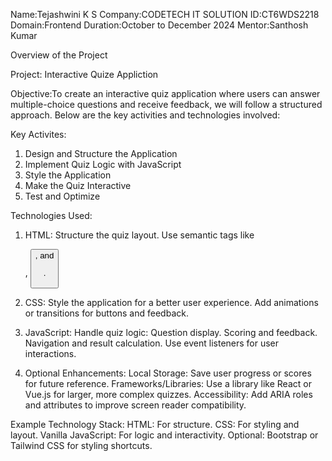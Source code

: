 Name:Tejashwini K S
Company:CODETECH IT SOLUTION
ID:CT6WDS2218
Domain:Frontend
Duration:October to December 2024
Mentor:Santhosh Kumar

Overview of the Project

Project: Interactive Quize Appliction

Objective:To create an interactive quiz application where users can answer multiple-choice questions and receive feedback, we will follow a structured approach. Below are the key activities and technologies involved:

Key Activites:
1. Design and Structure the Application
2. Implement Quiz Logic with JavaScript
3. Style the Application
4. Make the Quiz Interactive
5. Test and Optimize

Technologies Used:
1. HTML:
    Structure the quiz layout.
    Use semantic tags like <div>, <button>, and <p>.

2. CSS:
    Style the application for a better user experience.
    Add animations or transitions for buttons and feedback.

3. JavaScript:
    Handle quiz logic:
    Question display.
    Scoring and feedback.
    Navigation and result calculation.
    Use event listeners for user interactions.

4. Optional Enhancements:
  Local Storage:
    Save user progress or scores for future reference.
    Frameworks/Libraries:
    Use a library like React or Vue.js for larger, more complex quizzes.
  Accessibility:
    Add ARIA roles and attributes to improve screen reader compatibility.

Example Technology Stack:
  HTML: For structure.
  CSS: For styling and layout.
  Vanilla JavaScript: For logic and interactivity.
  Optional: Bootstrap or Tailwind CSS for styling shortcuts.

